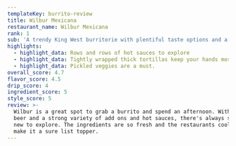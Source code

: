 ```yaml
---
templateKey: burrito-review
title: Wilbur Mexicana
restaurant_name: Wilbur Mexicana
rank: 1
sub: 'A trendy King West burritorie with plentiful taste options and a dope patio. '
highlights:
  - highlight_data: Rows and rows of hot sauces to explore
  - highlight_data: Tightly wrapped thick tortillas keep your hands mostly dry.
  - highlight_data: Pickled veggies are a must.
overall_score: 4.7
flavor_score: 4.5
drip_score: 4
ingredient_score: 5
style_score: 5
review: >-
  Wilbur is a great spot to grab a burrito and spend an afternoon. With Mexican
  beer and a strong variety of add ons and hot sauces, there's always something
  new to explore. The ingredients are so fresh and the restaurants cool interior
  make it a sure list topper.
---
```


